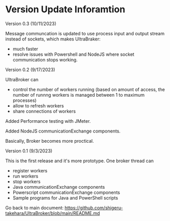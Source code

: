 # Version Update Inforamtion

Version 0.3 (10/11/2023)

Message communcation is updated to use process input and output stream instead of sockets, which makes UltraBraker:
- much faster
- resolve issues with Powershell and NodeJS where socket communication stops working.

Version 0.2 (9/17/2023)

UltraBroker can
- control the number of workers running (based on amount of access, the number of runnng workers is managed between 1 to maximum processes)
- allow to refresh workers
- share connections of workers
  
Added Performance testing with JMeter.

Added NodeJS communicationExchange components.

Basically, Broker becomes more proctical.

Version 0.1 (9/3/2023)

This is the first release and it's more prototype. One broker thread can 
- register workers
- run workers
- stop workers
- Java communicationExchange components
- Powerscript communicationExchange components
- Sample programs for Java and PowerShell scripts
  
Go back to main document: https://github.com/shigeru-takehara/UltraBroker/blob/main/README.md
